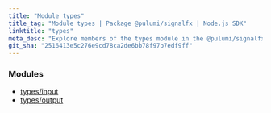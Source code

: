 ```yaml
---
title: "Module types"
title_tag: "Module types | Package @pulumi/signalfx | Node.js SDK"
linktitle: "types"
meta_desc: "Explore members of the types module in the @pulumi/signalfx package."
git_sha: "2516413e5c276e9cd78ca2de6bb78f97b7edf9ff"
---
```


<!-- WARNING: this page was generated by a tool. Do not edit it by hand. -->
<!-- To change it, please see https://github.com/pulumi/docs/tree/master/tools/tscdocgen. -->


<h3>Modules</h3>
<ul class="api">
    <li><a href="input/"><span class="symbol module"></span>types/input</a></li>
    <li><a href="output/"><span class="symbol module"></span>types/output</a></li>
</ul>









